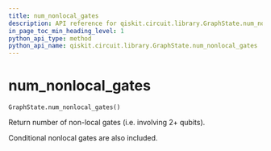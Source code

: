```yaml
---
title: num_nonlocal_gates
description: API reference for qiskit.circuit.library.GraphState.num_nonlocal_gates
in_page_toc_min_heading_level: 1
python_api_type: method
python_api_name: qiskit.circuit.library.GraphState.num_nonlocal_gates
---
```


# num\_nonlocal\_gates

<span id="qiskit.circuit.library.GraphState.num_nonlocal_gates" />

`GraphState.num_nonlocal_gates()`

Return number of non-local gates (i.e. involving 2+ qubits).

Conditional nonlocal gates are also included.

